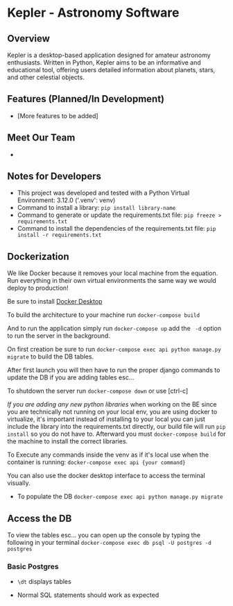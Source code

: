 # Kepler - Astronomy Software

## Overview
Kepler is a desktop-based application designed for amateur astronomy enthusiasts. Written in Python, Kepler aims to be an informative and educational tool, offering users detailed information about planets, stars, and other celestial objects. 

## Features (Planned/In Development)
- [More features to be added]

## Meet Our Team
-

## Notes for Developers
- This project was developed and tested with a Python Virtual Environment: 3.12.0 ('.venv': venv)
- Command to install a library: `pip install library-name`
- Command to generate or update the requirements.txt file: `pip freeze > requirements.txt`
- Command to install the dependencies of the requirements.txt file: `pip install -r requirements.txt`

## Dockerization
We like Docker because it removes your local machine from the equation. Run everything in their own virtual environments the same way we would deploy to production!

Be sure to install [Docker Desktop](https://www.docker.com/products/docker-desktop/)

To build the architecture to your machine run `docker-compose build`

And to run the application simply run `docker-compose up` add the ` -d` option to run the server in the background.

On first creation be sure to run `docker-compose exec api python manage.py migrate` to build the DB tables.

After first launch you will then have to run the proper django commands to update the DB if you are adding tables esc...

To shutdown the server run `docker-compose down` or use [ctrl-c]

*If you are adding any new python libraries* when working on the BE since you are technically not running on your local env, you are using docker to virtualize, it's important instead of installing to your local you can just include the library into the requirements.txt directly, our build file will run `pip install` so you do not have to. Afterward you must `docker-compose build` for the machine to install the correct libraries.

To Execute any commands inside the venv as if it's local use when the container is running:
`docker-compose exec api {your command}`

You can also use the docker desktop interface to access the terminal visually.

- To populate the DB
`docker-compose exec api python manage.py migrate`

## Access the DB
To view the tables esc... you can open up the console by typing the following in your terminal
`docker-compose exec db psql -U postgres -d postgres`

### Basic Postgres

- `\dt` displays tables

- Normal SQL statements should work as expected


